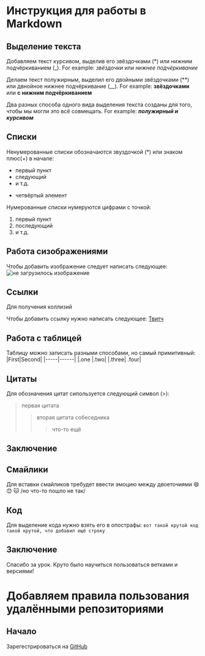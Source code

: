 # Инструкция для работы в  Markdown

## Выделение текста

Добавляем текст курсивом, выделив его звёздочками (*) или нижним подчёркиванием (_). For example: *звёздочки* или _нижнее подчёркивание_

Делаем текст полужирным, выделил его двойными звёздочками (**) или двнойное нижнее подчёркивание (__). For example: **звёздочками** или __с нижним подчёркиванием__

Два разных способа одного вида выделения текста созданы для того, чтобы мы могли это всё совмещать. For example: __*полужирный и курсивом*__


## Списки

Ненумерованные списки обозначаются звуздочкой (*) или знаком плюс(+) в начале:
* первый пункт
* следующий
* и т.д.
+ четвёртый элемент

Нумерованные списки нумеруются цифрами с точкой:
1. первый пункт
2. последующий
3. и т.д.

## Работа  сизображениями

Чтобы добавить изображение следует написать следующее:
![не загрузилось изображение](landscape.jpg)
## Ссылки
Для получения коллизий

Чтобы добавить ссылку нужно написать следующее:
[Твитч](https://www.twitch.tv)

## Работа с таблицей 

Таблицу можно записать разными способами, но самый примитивный:
|First|Second|
|-----|------|
|.one |.two|
|.three| .four|


## Цитаты

Для обозначения цитат сипользуется следующий символ (>):
> первая цитата
>> вторая цитата собеседника
>>> что-то ещё
## Заключение
## Смайлики

Для вставки смайликов требудет ввести эмоцию между двоеточиями
:smile:
:blush:
:cat:
/но что-то пошло не так/

## Код

Для выделение кода нужно взять его в опострафы:
`вот такой крутой код`
`такой крутой, что добавил ещё строку`


## Заключение

Спасибо за урок. Круто было научиться пользоваться ветками и версиями!

# Добавляем правила пользования удалёнными репозиториями

## Начало

Зарегестрироваться на [GitHub](https://github.com)